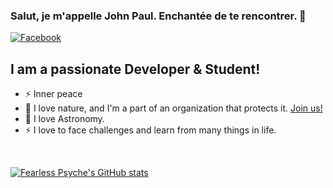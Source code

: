 ### Salut, je m'appelle John Paul. Enchantée de te rencontrer. 👋


[![Facebook](https://img.shields.io/badge/Facebook-1877F2?style=for-the-badge&logo=facebook&logoColor=white)](https://facebook.com/fearlesspsyche)

## I am a passionate Developer & Student!

- ⚡ Inner peace
- 🌱 I love nature, and I'm a part of an organization that protects it. [Join us!][youthforourplanet]
- 🔭 I love Astronomy.
- ⚡ I love to face challenges and learn from many things in life.


<br />

[![Fearless Psyche's GitHub stats](https://github-readme-stats.vercel.app/api?username=anuraghazra)](https://github.com/Fearlesspsyche/github-readme-stats)

<br />



[website]: https://codeSTACKr.com
[youthforourplanet]: https://youthforourplanet.com

